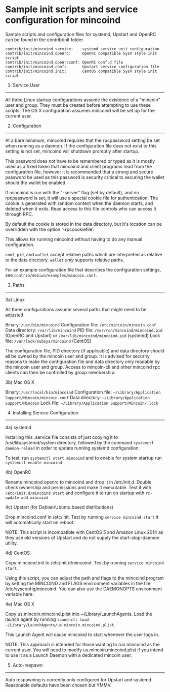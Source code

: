 Sample init scripts and service configuration for mincoind
==========================================================

Sample scripts and configuration files for systemd, Upstart and OpenRC
can be found in the contrib/init folder.

    contrib/init/mincoind.service:    systemd service unit configuration
    contrib/init/mincoind.openrc:     OpenRC compatible SysV style init script
    contrib/init/mincoind.openrcconf: OpenRC conf.d file
    contrib/init/mincoind.conf:       Upstart service configuration file
    contrib/init/mincoind.init:       CentOS compatible SysV style init script

1. Service User
---------------------------------

All three Linux startup configurations assume the existence of a "mincoin" user
and group.  They must be created before attempting to use these scripts.
The OS X configuration assumes mincoind will be set up for the current user.

2. Configuration
---------------------------------

At a bare minimum, mincoind requires that the rpcpassword setting be set
when running as a daemon.  If the configuration file does not exist or this
setting is not set, mincoind will shutdown promptly after startup.

This password does not have to be remembered or typed as it is mostly used
as a fixed token that mincoind and client programs read from the configuration
file, however it is recommended that a strong and secure password be used
as this password is security critical to securing the wallet should the
wallet be enabled.

If mincoind is run with the "-server" flag (set by default), and no rpcpassword is set,
it will use a special cookie file for authentication. The cookie is generated with random
content when the daemon starts, and deleted when it exits. Read access to this file
controls who can access it through RPC.

By default the cookie is stored in the data directory, but it's location can be overridden
with the option '-rpccookiefile'.

This allows for running mincoind without having to do any manual configuration.

`conf`, `pid`, and `wallet` accept relative paths which are interpreted as
relative to the data directory. `wallet` *only* supports relative paths.

For an example configuration file that describes the configuration settings,
see `contrib/debian/examples/mincoin.conf`.

3. Paths
---------------------------------

3a) Linux

All three configurations assume several paths that might need to be adjusted.

Binary:              `/usr/bin/mincoind`
Configuration file:  `/etc/mincoin/mincoin.conf`
Data directory:      `/var/lib/mincoind`
PID file:            `/var/run/mincoind/mincoind.pid` (OpenRC and Upstart) or `/var/lib/mincoind/mincoind.pid` (systemd)
Lock file:           `/var/lock/subsys/mincoind` (CentOS)

The configuration file, PID directory (if applicable) and data directory
should all be owned by the mincoin user and group.  It is advised for security
reasons to make the configuration file and data directory only readable by the
mincoin user and group.  Access to mincoin-cli and other mincoind rpc clients
can then be controlled by group membership.

3b) Mac OS X

Binary:              `/usr/local/bin/mincoind`
Configuration file:  `~/Library/Application Support/Mincoin/mincoin.conf`
Data directory:      `~/Library/Application Support/Mincoin`
Lock file:           `~/Library/Application Support/Mincoin/.lock`

4. Installing Service Configuration
-----------------------------------

4a) systemd

Installing this .service file consists of just copying it to
/usr/lib/systemd/system directory, followed by the command
`systemctl daemon-reload` in order to update running systemd configuration.

To test, run `systemctl start mincoind` and to enable for system startup run
`systemctl enable mincoind`

4b) OpenRC

Rename mincoind.openrc to mincoind and drop it in /etc/init.d.  Double
check ownership and permissions and make it executable.  Test it with
`/etc/init.d/mincoind start` and configure it to run on startup with
`rc-update add mincoind`

4c) Upstart (for Debian/Ubuntu based distributions)

Drop mincoind.conf in /etc/init.  Test by running `service mincoind start`
it will automatically start on reboot.

NOTE: This script is incompatible with CentOS 5 and Amazon Linux 2014 as they
use old versions of Upstart and do not supply the start-stop-daemon utility.

4d) CentOS

Copy mincoind.init to /etc/init.d/mincoind. Test by running `service mincoind start`.

Using this script, you can adjust the path and flags to the mincoind program by
setting the MINCOIND and FLAGS environment variables in the file
/etc/sysconfig/mincoind. You can also use the DAEMONOPTS environment variable here.

4e) Mac OS X

Copy us.mincoin.mincoind.plist into ~/Library/LaunchAgents. Load the launch agent by
running `launchctl load ~/Library/LaunchAgents/us.mincoin.mincoind.plist`.

This Launch Agent will cause mincoind to start whenever the user logs in.

NOTE: This approach is intended for those wanting to run mincoind as the current user.
You will need to modify us.mincoin.mincoind.plist if you intend to use it as a
Launch Daemon with a dedicated mincoin user.

5. Auto-respawn
-----------------------------------

Auto respawning is currently only configured for Upstart and systemd.
Reasonable defaults have been chosen but YMMV.
